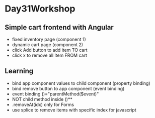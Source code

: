 # Day31Workshop

## Simple cart frontend with Angular
- fixed inventory page (component 1)
- dynamic cart page (component 2)
- click Add button to add item TO cart
- click x to remove all item FROM cart

## Learning
- bind app component values to child component (property binding)
- bind remove button to app component (event binding)
- event binding (<subject>)="parentMethod($event)"
- NOT child method inside ()**
- .removeAt(idx) only for Forms
- use splice to remove items with specific index for javascript


